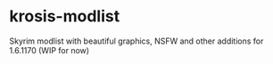 # krosis-modlist
Skyrim modlist with beautiful graphics, NSFW and other additions for 1.6.1170 (WIP for now)

